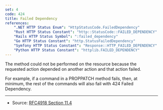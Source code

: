 ```yaml
---
set: 4
code: 424
title: Failed Dependency
references:
    ".NET HTTP Status Enum": "HttpStatusCode.FailedDependency"
    "Rust HTTP Status Constant": "http::StatusCode::FAILED_DEPENDENCY"
    "Rails HTTP Status Symbol": ":failed_dependency"
    "Go HTTP Status Constant": "http.StatusFailedDependency"
    "Symfony HTTP Status Constant": "Response::HTTP_FAILED_DEPENDENCY"
    "Python HTTP Status Constant": "httplib.FAILED_DEPENDENCY"
---
```


The method could not be performed on the resource because the requested action depended on another action and that action failed.

For example, if a command in a PROPPATCH method fails, then, at minimum, the rest of the commands will also fail with 424 Failed Dependency.

---

* Source: [RFC4918 Section 11.4][1]

[1]: <https://tools.ietf.org/html/rfc4918#section-11.4>
